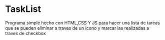 # TaskList

Programa simple hecho con HTML,CSS Y JS para hacer una lista de tareas que se pueden eliminar a traves de un icono
y marcar las realizadas a traves de checkbox
